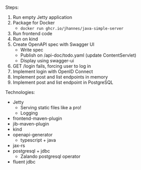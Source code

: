 Steps:

1. Run empty Jetty application
2. Package for Docker
    * `docker run ghcr.io/jhannes/java-simple-server`
3. Run frontend code
4. Run on kind
5. Create OpenAPI spec with Swagger UI
   * Write spec
   * Publish on /api-doc/todo.yaml (update ContentServlet)
   * Display using swagger-ui
6. GET /login fails, forcing user to log in
7. Implement login with OpenID Connect
8. Implement post and list endpoints in memory
9. Implement post and list endpoint in PostgreSQL

Technologies:

* Jetty
    * Serving static files like a pro!
    * Logging
* frontend-maven-plugin
* jib-maven-plugin
* kind
* openapi-generator
    * typescript + java
* jax-rs
* postgresql + jdbc
    * Zalando postgresql operator
* fluent jdbc
